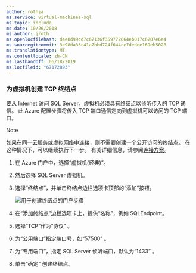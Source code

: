 ```yaml
---
author: rothja
ms.service: virtual-machines-sql
ms.topic: include
ms.date: 10/26/2018
ms.author: jroth
ms.openlocfilehash: d4e8d99cd7c67136f359772664eb017c6207e6e4
ms.sourcegitcommit: 3e98da33c41a7bbd724f644ce7dedee169eb5028
ms.translationtype: MT
ms.contentlocale: zh-CN
ms.lasthandoff: 06/18/2019
ms.locfileid: "67172893"
---
```

### <a name="create-a-tcp-endpoint-for-the-virtual-machine"></a>为虚拟机创建 TCP 终结点
要从 Internet 访问 SQL Server，虚拟机必须具有终结点以侦听传入的 TCP 通信。 此 Azure 配置步骤将传入 TCP 端口通信定向到虚拟机可以访问的 TCP 端口。

> [!NOTE]
> 如果在同一云服务或虚拟网络中连接，则不需要创建一个公开访问的终结点。 在这种情况下，可以继续执行下一步。 有关详细信息，请参阅[连接方案](../articles/virtual-machines/windows/sqlclassic/virtual-machines-windows-classic-sql-connect.md#connection-scenarios)。
> 
> 

1. 在 Azure 门户中，选择“虚拟机(经典)”。 
2. 然后选择 SQL Server 虚拟机。
3. 选择“终结点”，并单击终结点边栏选项卡顶部的“添加”按钮。  
   
    ![用于创建终结点的门户步骤](./media/virtual-machines-sql-server-connection-steps/portal-endpoint-creation.png)
4. 在“添加终结点”边栏选项卡上，提供“名称”，例如 SQLEndpoint。  
5. 选择“TCP”作为“协议”   。
6. 为“公用端口”指定端口号，如“57500”   。
7. 为“专用端口”，指定 SQL Server 侦听端口，默认为“1433”   。
8. 单击“确定”  创建终结点。


